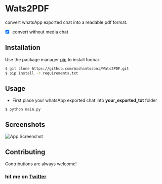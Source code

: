 # Wats2PDF

convert whatsApp exported chat into a readable pdf format.

- [x] convert without media chat

## Installation

Use the package manager [pip](https://pip.pypa.io/en/stable/) to install foobar.

```bash
$ git clone https://github.com/nishantssoni/Wats2PDF.git
$ pip install -r requirements.txt
```
## Usage
- First place your whatsApp exported chat into **your_exported_txt** folder

```
$ python main.py
```


## Screenshots

![App Screenshot](https://i.ibb.co/jMdC6Wq/readmeimage.png)

## Contributing

Contributions are always welcome!

### hit me on <a href="https://twitter.com/nishantssoni">Twitter</a>
